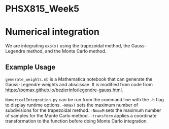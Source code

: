 # PHSX815_Week5

# Numerical integration

We are integrating `exp(x)` using the trapezoidal method, the Gauss-Legendre method, and the Monte Carlo method.

## Example Usage
`generate_weights.nb` is a Mathematica notebook that can generate the Gauss-Legendre weights and abscissae. It is modified from code from https://pomax.github.io/bezierinfo/legendre-gauss.html.

`NumericalIntegration.py` can be run from the command line with the `-h` flag to display runtime options. `-NmaxT` sets the maximum number of subdivisions for the trapezoidal method. `-NmaxM` sets the maximum number of samples for the Monte Carlo method. `-transform` applies a coordinate transformation to the function before doing Monte Carlo integration.
